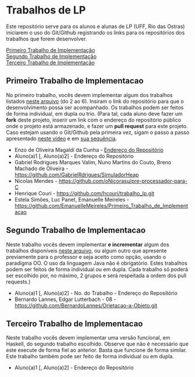 # Trabalhos de LP

Este repositório serve para os alunos e alunas de LP (UFF, Rio das Ostras) iniciarem o uso do Git/Github registrando os links para os repositórios dos trabalhos que forem desenvolver.

[Primeiro Trabalho de Implementação](#primeiro-trabalho-de-implementacao)\
[Segundo Trabalho de Implementação](#segundo-trabalho-de-implementacao)\
[Terceiro Trabalho de Implementação](#terceiro-trabalho-de-implementacao)


## Primeiro Trabalho de Implementacao

No primeiro trabalho, vocês devem implementar algum dos trabalhos listados [neste arquivo](http://www2.ic.uff.br/~bazilio/cursos/pp/material/Trabalhos.pdf) (do 2 ao 6). Insiram o link do repositório para que o desenvolvimento possa ser acompanhado. Os trabalhos podem ser feitos de forma individual, em dupla ou trio. (Para tal, cada aluno deve fazer um **fork** deste projeto, inserir um link com o endereço do repositório público onde o projeto está armazenado, e fazer um **pull request** para este projeto. Caso estejam usando o Git/Github pela primeira vez, sigam o passo a passo apresentado [neste vídeo](https://www.youtube.com/watch?v=RP5L4mAtxto) e em [sua sequência](https://www.youtube.com/watch?v=GrnAygK1zsA).

- Enzo de Oliveira Magaldi da Cunha - [Endereço do Repositório](https://github.com/EnzoMagaldi/Contador_de_Referencias)
- Aluno(a)1 [, Aluno(a)2] - Endereço do Repositório
- Gabriel Rodrigues Marques Valim, Nuno Martins do Couto, Breno Machado de Oliveira - https://github.com/GabrielRdrigues/SimuladorHeap
- Nicolas Mendes - https://github.com/oNicorasu/pre-processador-para-C
- Henrique Couri - https://github.com/hcouri/trabalho_lp.git
- Estela Simões, Luc Panet, Emanuelle Meireles - https://github.com/EmanuelleMeireles/Primeiro_Trabalho_de_Implementacao


## Segundo Trabalho de Implementacao

Neste trabalho vocês devem implementar **e incrementar** algum dos trabalhos disponíveis [neste arquivo](http://www2.ic.uff.br/~bazilio/cursos/pp/material/ListaExerciciosProgOO.pdf), ou algum outro que apresente previamente para o professor e seja aceito como opção, usando o paradigma OO. O uso da linguagem Java não é obrigatório. Estes trabalhos podem ser feitos de forma individual ou em dupla. Cada trabalho só poderá ser escolhido por, no máximo, 2 grupos e será respeitada a ordem dos pull requests.)

- Aluno(a)1 [, Aluno(a)2] - No. do Trabalho - Endereço do Repositório
- Bernardo Lannes, Edgar Lutterbach - 08 - https://github.com/BernardoLannes/Orietacao-a-Objeto.git

## Terceiro Trabalho de Implementacao

Neste trabalho vocês devem implementar uma versão funcional, em Haskell, do segundo trabalho escolhido. Observe que não é necessário que este execute de forma fiel ao anterior. Basta que funcione de forma similar. Este trabalho também pode ser feito de forma individual ou em dupla.

- Aluno(a)1 [, Aluno(a)2] - Endereço do Repositório

